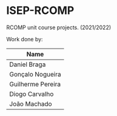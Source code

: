 # ISEP-RCOMP
RCOMP unit course projects. (2021/2022)


Work done by:

| Name  |
|-----------|
| Daniel Braga   |
| Gonçalo Nogueira   |
| Guilherme Pereira   |
| Diogo Carvalho   |
| João Machado   |
